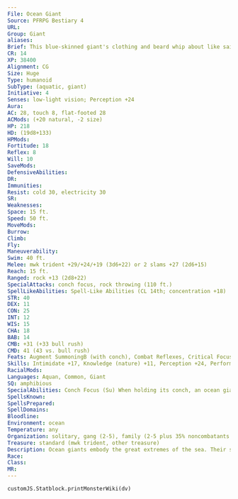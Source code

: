 ```yaml
---
File: Ocean Giant
Source: PFRPG Bestiary 4
URL: 
Group: Giant
aliases: 
Brief: This blue-skinned giant's clothing and beard whip about like sails caught in a storm.
CR: 14
XP: 38400
Alignment: CG
Size: Huge
Type: humanoid
SubType: (aquatic, giant)
Initiative: 4
Senses: low-light vision; Perception +24
Aura: 
AC: 28, touch 8, flat-footed 28
ACMods: (+20 natural, -2 size)
HP: 218
HD: (19d8+133)
HPMods: 
Fortitude: 18
Reflex: 8
Will: 10
SaveMods: 
DefensiveAbilities: 
DR: 
Immunities: 
Resist: cold 30, electricity 30
SR: 
Weaknesses: 
Space: 15 ft.
Speed: 50 ft.
MoveMods: 
Burrow: 
Climb: 
Fly: 
Maneuverability: 
Swim: 40 ft.
Melee: mwk trident +29/+24/+19 (3d6+22) or 2 slams +27 (2d6+15)
Reach: 15 ft.
Ranged: rock +13 (2d8+22)
SpecialAttacks: conch focus, rock throwing (110 ft.)
SpellLikeAbilities: Spell-Like Abilities (CL 14th; concentration +18)  Constant-freedom of movement   3/day-aqueous orbAPG (DC 17), control winds (DC 19), shout (DC 18), summon nature's ally VII (swimming creatures only), water breathing   1/day-vortexAPG (DC 20)
STR: 40
DEX: 11
CON: 25
INT: 12
WIS: 15
CHA: 18
BAB: 14
CMB: +31 (+33 bull rush)
CMD: 41 (43 vs. bull rush)
Feats: Augment SummoningB (with conch), Combat Reflexes, Critical Focus, Improved Bull Rush, Improved Initiative, Iron Will, Lightning Reflexes, Martial Weapon Proficiency (trident), Power Attack, Vital Strike, Weapon Focus (trident)
Skills: Intimidate +17, Knowledge (nature) +11, Perception +24, Perform (wind) +13, Survival +14, Swim +24
RacialMods: 
Languages: Aquan, Common, Giant
SQ: amphibious
SpecialAbilities: Conch Focus (Su) When holding its conch, an ocean giant can cast great shout (DC 22) instead of shout, and gains Augment Summoning as a bonus feat. If the conch is destroyed (hardness 5, 20 hp), the giant can spend 1 week to craft a replacement.
SpellsKnown: 
SpellsPrepared: 
SpellDomains: 
Bloodline: 
Environment: ocean
Temperature: any
Organization: solitary, gang (2-5), family (2-5 plus 35% noncombatants and 1 druid or sorcerer of 4th-7th level)
Treasure: standard (mwk trident, other treasure)
Description: Ocean giants embody the great extremes of the sea. Their skin colors vary from deep blue to pale green, and their eyes and hair range from foamy white to coral pink. They decorate themselves with the treasures of the sea, wearing shell jewelry or scrimshaw, and clothing woven from underwater plants, or even salvaged sails. Each ocean giant carries a hand-crafted musical horn made from a conch shell, an object of cultural significance representing its family history and travels on the vast sea. Many ocean giants view themselves as guardians of the sea, its creatures, and those who travel the waves, safeguarding their charges from remarkable coral towers. Others, however, claim domains measuring thousands of leagues, enslaving the beasts and aquatic races within and shattering any ship that dares trespass near their citadels of urchins and bones. Adult ocean giants stand approximately 22 feet tall and weigh about 15,000 pounds. Most live to be about 500 years old.
Race: 
Class: 
MR: 
---
```

```dataviewjs
customJS.Statblock.printMonsterWiki(dv)
```
